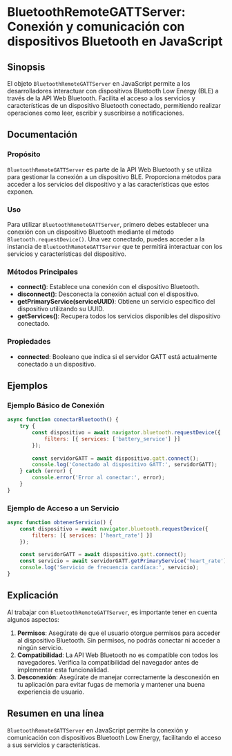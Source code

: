 <!--
Meta Description: # BluetoothRemoteGATTServer: Conexión y comunicación con dispositivos Bluetooth en JavaScript ## Sinopsis El objeto `BluetoothRemoteGATTServer` en Jav...
Meta Keywords: dispositivo, bluetooth, con, bluetoothremotegattserver, conexión
-->

# BluetoothRemoteGATTServer: Conexión y comunicación con dispositivos Bluetooth en JavaScript

## Sinopsis
El objeto `BluetoothRemoteGATTServer` en JavaScript permite a los desarrolladores interactuar con dispositivos Bluetooth Low Energy (BLE) a través de la API Web Bluetooth. Facilita el acceso a los servicios y características de un dispositivo Bluetooth conectado, permitiendo realizar operaciones como leer, escribir y suscribirse a notificaciones.

## Documentación
### Propósito
`BluetoothRemoteGATTServer` es parte de la API Web Bluetooth y se utiliza para gestionar la conexión a un dispositivo BLE. Proporciona métodos para acceder a los servicios del dispositivo y a las características que estos exponen.

### Uso
Para utilizar `BluetoothRemoteGATTServer`, primero debes establecer una conexión con un dispositivo Bluetooth mediante el método `Bluetooth.requestDevice()`. Una vez conectado, puedes acceder a la instancia de `BluetoothRemoteGATTServer` que te permitirá interactuar con los servicios y características del dispositivo.

### Métodos Principales
- **connect()**: Establece una conexión con el dispositivo Bluetooth.
- **disconnect()**: Desconecta la conexión actual con el dispositivo.
- **getPrimaryService(serviceUUID)**: Obtiene un servicio específico del dispositivo utilizando su UUID.
- **getServices()**: Recupera todos los servicios disponibles del dispositivo conectado.

### Propiedades
- **connected**: Booleano que indica si el servidor GATT está actualmente conectado a un dispositivo.

## Ejemplos
### Ejemplo Básico de Conexión
```javascript
async function conectarBluetooth() {
    try {
        const dispositivo = await navigator.bluetooth.requestDevice({
            filters: [{ services: ['battery_service'] }]
        });
        
        const servidorGATT = await dispositivo.gatt.connect();
        console.log('Conectado al dispositivo GATT:', servidorGATT);
    } catch (error) {
        console.error('Error al conectar:', error);
    }
}
```

### Ejemplo de Acceso a un Servicio
```javascript
async function obtenerServicio() {
    const dispositivo = await navigator.bluetooth.requestDevice({
        filters: [{ services: ['heart_rate'] }]
    });
    
    const servidorGATT = await dispositivo.gatt.connect();
    const servicio = await servidorGATT.getPrimaryService('heart_rate');
    console.log('Servicio de frecuencia cardíaca:', servicio);
}
```

## Explicación
Al trabajar con `BluetoothRemoteGATTServer`, es importante tener en cuenta algunos aspectos:

1. **Permisos**: Asegúrate de que el usuario otorgue permisos para acceder al dispositivo Bluetooth. Sin permisos, no podrás conectar ni acceder a ningún servicio.
2. **Compatibilidad**: La API Web Bluetooth no es compatible con todos los navegadores. Verifica la compatibilidad del navegador antes de implementar esta funcionalidad.
3. **Desconexión**: Asegúrate de manejar correctamente la desconexión en tu aplicación para evitar fugas de memoria y mantener una buena experiencia de usuario.

## Resumen en una línea
`BluetoothRemoteGATTServer` en JavaScript permite la conexión y comunicación con dispositivos Bluetooth Low Energy, facilitando el acceso a sus servicios y características.